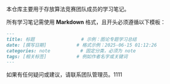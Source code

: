 本仓库主要用于存放算法竞赛团队成员的学习笔记。

所有学习笔记需使用 **Markdown** 格式，且开头必须遵循以下模板：

```markdown
---
title: 标题                 # 示例：图论专题学习总结
date: [撰写日期]           # 格式示例：2025-06-15 01:12:26
categories: note           # 固定分类，必须为 note
tags: [相关标签]           # 例如作者名字或关键词
---
```
如果有任何疑问或建议，请联系团队管理员。1111
